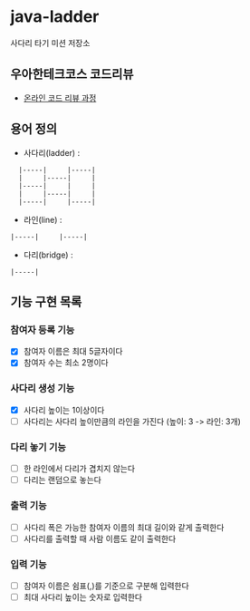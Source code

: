 # java-ladder

사다리 타기 미션 저장소

## 우아한테크코스 코드리뷰

- [온라인 코드 리뷰 과정](https://github.com/woowacourse/woowacourse-docs/blob/master/maincourse/README.md)

## 용어 정의

+ 사다리(ladder) :

```
  |-----|     |-----|
  |     |-----|     |
  |-----|     |     |
  |     |-----|     |
  |-----|     |-----|
```

+ 라인(line) :

```
|-----|     |-----|
```

+ 다리(bridge) :

```
|-----|
```

## 기능 구현 목록

### 참여자 등록 기능

- [x] 참여자 이름은 최대 5글자이다
- [x] 참여자 수는 최소 2명이다

### 사다리 생성 기능

- [x] 사다리 높이는 1이상이다
- [ ] 사다리는 사다리 높이만큼의 라인을 가진다 (높이: 3 -> 라인: 3개)

### 다리 놓기 기능

- [ ] 한 라인에서 다리가 겹치지 않는다
- [ ] 다리는 랜덤으로 놓는다

### 출력 기능

- [ ] 사다리 폭은 가능한 참여자 이름의 최대 길이와 같게 출력한다
- [ ] 사다리를 출력할 때 사람 이름도 같이 출력한다

### 입력 기능

- [ ] 참여자 이름은 쉼표(,)를 기준으로 구분해 입력한다
- [ ] 최대 사다리 높이는 숫자로 입력한다
